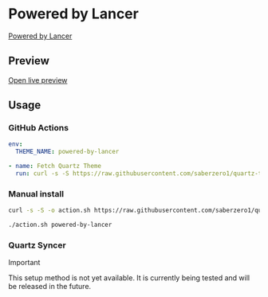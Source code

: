 # Powered by Lancer

[Powered by Lancer](#)

## Preview

[Open live preview](https://quartz-themes.github.io/powered-by-lancer/)

## Usage

### GitHub Actions

```yaml
env:
  THEME_NAME: powered-by-lancer
```

```yaml
- name: Fetch Quartz Theme
  run: curl -s -S https://raw.githubusercontent.com/saberzero1/quartz-themes/master/action.sh | bash -s -- $THEME_NAME
```

### Manual install

```bash
curl -s -S -o action.sh https://raw.githubusercontent.com/saberzero1/quartz-themes/master/action.sh

./action.sh powered-by-lancer
```

### Quartz Syncer

> [!IMPORTANT]
> This setup method is not yet available. It is currently being tested and will be released in the future.
